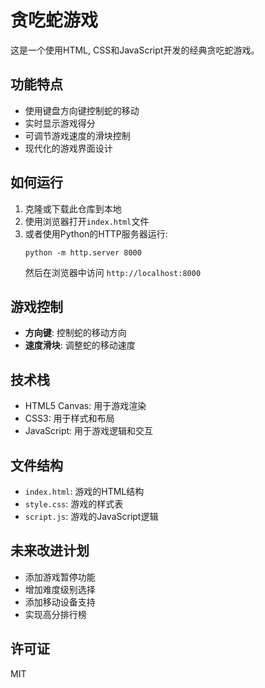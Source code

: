 # 贪吃蛇游戏

这是一个使用HTML, CSS和JavaScript开发的经典贪吃蛇游戏。

## 功能特点

- 使用键盘方向键控制蛇的移动
- 实时显示游戏得分
- 可调节游戏速度的滑块控制
- 现代化的游戏界面设计

## 如何运行

1. 克隆或下载此仓库到本地
2. 使用浏览器打开`index.html`文件
3. 或者使用Python的HTTP服务器运行:
   ```
   python -m http.server 8000
   ```
   然后在浏览器中访问 `http://localhost:8000`

## 游戏控制

- **方向键**: 控制蛇的移动方向
- **速度滑块**: 调整蛇的移动速度

## 技术栈

- HTML5 Canvas: 用于游戏渲染
- CSS3: 用于样式和布局
- JavaScript: 用于游戏逻辑和交互

## 文件结构

- `index.html`: 游戏的HTML结构
- `style.css`: 游戏的样式表
- `script.js`: 游戏的JavaScript逻辑

## 未来改进计划

- 添加游戏暂停功能
- 增加难度级别选择
- 添加移动设备支持
- 实现高分排行榜

## 许可证

MIT